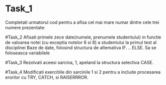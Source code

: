 # Task_1
Completati urmatorul cod pentru a afisa cel mai mare numar dintre cele trei numere prezentate:

#Task_2
Afisati primele zece date(numele, prenumele studentului) in functie de valoarea notei (cu exceptia notelor 6 si 8) a studentului
la primul test al disciplinei Baze de date, folosind structura de altemativa IF. .. ELSE. Sa se foloseasca variabilele

#Task_3
Rezolvati aceesi sarcina, 1, apeland la structura selectiva CASE.

#Task_4
Modificati exercitiile din sarcinile 1 si 2 pentru a include procesarea erorilor cu TRY, CATCH, si RAISERRROR.

